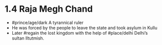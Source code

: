 # 1.4 Raja Megh Chand
* #prince/age/dark A tyrannical ruler
* He was forced by the people to leave the state and took asylum in Kullu
* Later #regain the lost kingdom with the help of #place/delhi Delhi’s sultan Iltutmish.